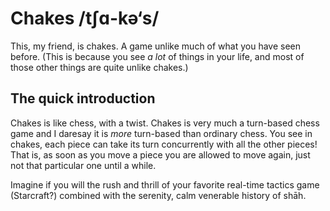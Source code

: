# Chakes /tʃɑ-kə‘s/ #
This, my friend, is chakes. A game unlike much of what you have seen before. (This is because you see _a lot_ of things in your life, and most of those other things are quite unlike chakes.)

## The quick introduction ##
Chakes is like chess, with a twist. Chakes is very much a turn-based chess game and I daresay it is _more_ turn-based than ordinary chess. You see in chakes, each piece can take its turn concurrently with all the other pieces! That is, as soon as you move a piece you are allowed to move again, just not that particular one until a while.

Imagine if you will the rush and thrill of your favorite real-time tactics game (Starcraft?) combined with the serenity, calm venerable history of shāh.
